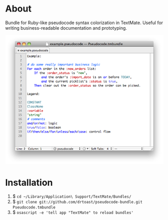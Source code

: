 # About

Bundle for Ruby-like pseudocode syntax colorization in TextMate.  Useful for writing business-readable documentation and prototyping.

![screenshot](https://github.com/drtoast/pseudocode-bundle/raw/master/example.png)

# Installation

1. $ `cd ~/Library/Application\ Support/TextMate/Bundles/`
2. $ `git clone git://github.com/drtoast/pseudocode-bundle.git Pseudocode.tmbundle`
3. $ `osascript -e 'tell app "TextMate" to reload bundles'`
